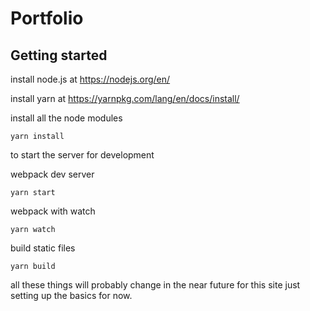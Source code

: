 # Portfolio

## Getting started

install node.js at https://nodejs.org/en/

install yarn at https://yarnpkg.com/lang/en/docs/install/

install all the node modules

```
yarn install
```

to start the server for development

webpack dev server
```
yarn start
```

webpack with watch
```
yarn watch
```

build static files
```
yarn build
```

all these things will probably change in the near future for this site just setting up the basics for now.
